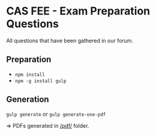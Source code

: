 # CAS FEE - Exam Preparation Questions

All questions that have been gathered in our forum.

## Preparation

- `npm install`
- `npm -g install gulp`

## Generation

`gulp generate` or `gulp generate-one-pdf`

=> PDFs generated in [/pdf/](pdf/) folder.
